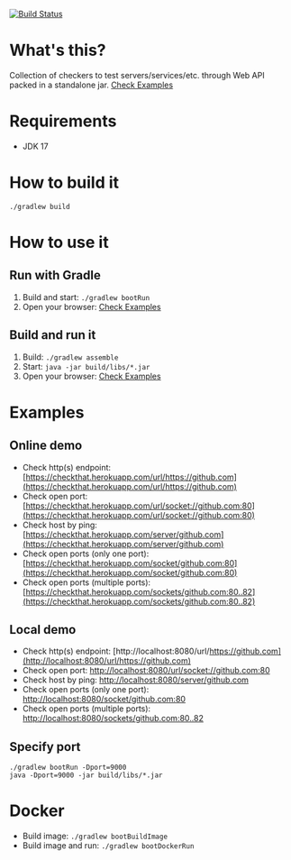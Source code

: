 [![Build Status](https://github.com/jonatan-ivanov/checkthat/actions/workflows/gradle.yml/badge.svg)](https://github.com/jonatan-ivanov/checkthat/actions)

# What's this?
Collection of checkers to test servers/services/etc. through Web API packed in a standalone jar. [Check Examples](#online-demo)

# Requirements
* JDK 17

# How to build it
`./gradlew build`

# How to use it
## Run with Gradle
1. Build and start: `./gradlew bootRun`
2. Open your browser: [Check Examples](#local-demo)

## Build and run it
1. Build: `./gradlew assemble`
2. Start: `java -jar build/libs/*.jar`
3. Open your browser: [Check Examples](#local-demo)

# Examples
## Online demo
- Check http(s) endpoint: [https://checkthat.herokuapp.com/url/https://github.com](https://checkthat.herokuapp.com/url/https://github.com)
- Check open port: [https://checkthat.herokuapp.com/url/socket://github.com:80](https://checkthat.herokuapp.com/url/socket://github.com:80)
- Check host by ping: [https://checkthat.herokuapp.com/server/github.com](https://checkthat.herokuapp.com/server/github.com)
- Check open ports (only one port): [https://checkthat.herokuapp.com/socket/github.com:80](https://checkthat.herokuapp.com/socket/github.com:80)
- Check open ports (multiple ports): [https://checkthat.herokuapp.com/sockets/github.com:80..82](https://checkthat.herokuapp.com/sockets/github.com:80..82)

## Local demo
- Check http(s) endpoint: [http://localhost:8080/url/https://github.com](http://localhost:8080/url/https://github.com)
- Check open port: [http://localhost:8080/url/socket://github.com:80](http://localhost:8080/url/socket://github.com:80)
- Check host by ping: [http://localhost:8080/server/github.com](http://localhost:8080/server/github.com)
- Check open ports (only one port): [http://localhost:8080/socket/github.com:80](http://localhost:8080/socket/github.com:80)
- Check open ports (multiple ports): [http://localhost:8080/sockets/github.com:80..82](http://localhost:8080/sockets/github.com:80..82)

## Specify port
```
./gradlew bootRun -Dport=9000
java -Dport=9000 -jar build/libs/*.jar
```

# Docker
- Build image: `./gradlew bootBuildImage`
- Build image and run: `./gradlew bootDockerRun`
